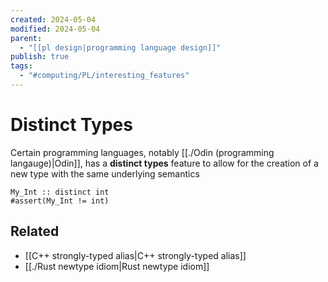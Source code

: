 ```yaml
---
created: 2024-05-04
modified: 2024-05-04
parent:
  - "[[pl design|programming language design]]"
publish: true
tags:
  - "#computing/PL/interesting_features"
---
```


# Distinct Types
Certain programming languages, notably [[./Odin (programming langauge)|Odin]], has a **distinct types** feature to allow for the creation of a new type with the same underlying semantics

```odin
My_Int :: distinct int
#assert(My_Int != int)
```

## Related
- [[C++ strongly-typed alias|C++ strongly-typed alias]]
- [[./Rust newtype idiom|Rust newtype idiom]]